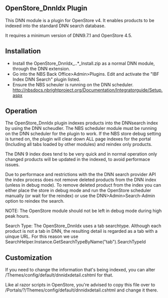 OpenStore_DnnIdx Plugin
-----------------------

This DNN module is a plugin for OpenStore v4.  It enables products to be indexed into the standard DNN search database.

It requires a minimum version of DNN9.7.1 and OpenStore 4.5.

Installation
------------

- Install the OpenStore_DnnIdx_*.*.*_Install.zip as a normal DNN module, through the DNN extension.
- Go into the NBS Back Office>Admin>Plugins. Edit and activate the "IBF Index DNN Search" plugin listed.
- Ensure the NBS scheuler is running on the DNN scheduler. http://nbsdocs.nbrightproject.org/Documentation/Integratorguide/Setup.aspx

Operation
---------

The OpenStore_DnnIdx plugin indexes products into the DNNsearch index by using the DNN scheudler.  The NBS scheduler module must be running on the DNN scheduler for the plugin to work.
If the NBS store debug setting is turned on, the plugin will clear down ALL page indexes for the portal (Including all tabs loaded by other modules) and reindex only products.

The DNN 9 index does tend to be very quick and in normal operation only changed products will be updated in the indexed, to avoid performace issues.

Due to performace and restrictions with the the DNN search provider API the index process does not remove deleted products from the DNN index (unless in debug mode).
To remove deleted product from the index you can either place the store in debug mode and run the OpenStore scheduler manually (or wait for the reindex) or use the DNN>Admin>Search-Admin option to reindex the search. 

NOTE: The OpenStore module should not be left in debug mode during high peak hours.

Search Type:  The OpenStore_DnnIdx uses a tab searchtype.
Although each product is not a tab in DNN, the resulting detail is regarded as a tab with a uinque URL.
For this reason we use SearchHelper.Instance.GetSearchTypeByName("tab").SearchTypeId

Customization
-------------

If you need to change the information that's being indexed, you can alter /Themes/config/default/dnnidxdetail.cshtml for that.

Like al razor scripts in OpenStore, you're advised to copy this file over to /Portals/?/Themes/config/default/dnnidxdetail.cshtml and change it there.


